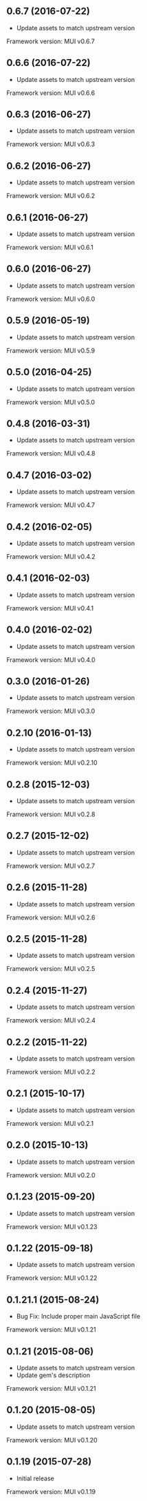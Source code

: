 ## 0.6.7 (2016-07-22)

- Update assets to match upstream version

Framework version: MUI v0.6.7

## 0.6.6 (2016-07-22)

- Update assets to match upstream version

Framework version: MUI v0.6.6

## 0.6.3 (2016-06-27)

- Update assets to match upstream version

Framework version: MUI v0.6.3

## 0.6.2 (2016-06-27)

- Update assets to match upstream version

Framework version: MUI v0.6.2

## 0.6.1 (2016-06-27)

- Update assets to match upstream version

Framework version: MUI v0.6.1

## 0.6.0 (2016-06-27)

- Update assets to match upstream version

Framework version: MUI v0.6.0

## 0.5.9 (2016-05-19)

- Update assets to match upstream version

Framework version: MUI v0.5.9

## 0.5.0 (2016-04-25)

- Update assets to match upstream version

Framework version: MUI v0.5.0

## 0.4.8 (2016-03-31)

- Update assets to match upstream version

Framework version: MUI v0.4.8

## 0.4.7 (2016-03-02)

- Update assets to match upstream version

Framework version: MUI v0.4.7

## 0.4.2 (2016-02-05)

- Update assets to match upstream version

Framework version: MUI v0.4.2

## 0.4.1 (2016-02-03)

- Update assets to match upstream version

Framework version: MUI v0.4.1

## 0.4.0 (2016-02-02)

- Update assets to match upstream version

Framework version: MUI v0.4.0

## 0.3.0 (2016-01-26)

- Update assets to match upstream version

Framework version: MUI v0.3.0

## 0.2.10 (2016-01-13)

- Update assets to match upstream version

Framework version: MUI v0.2.10

## 0.2.8 (2015-12-03)

- Update assets to match upstream version

Framework version: MUI v0.2.8

## 0.2.7 (2015-12-02)

- Update assets to match upstream version

Framework version: MUI v0.2.7

## 0.2.6 (2015-11-28)

- Update assets to match upstream version

Framework version: MUI v0.2.6

## 0.2.5 (2015-11-28)

- Update assets to match upstream version

Framework version: MUI v0.2.5

## 0.2.4 (2015-11-27)

- Update assets to match upstream version

Framework version: MUI v0.2.4

## 0.2.2 (2015-11-22)

- Update assets to match upstream version

Framework version: MUI v0.2.2

## 0.2.1 (2015-10-17)

- Update assets to match upstream version

Framework version: MUI v0.2.1

## 0.2.0 (2015-10-13)

- Update assets to match upstream version

Framework version: MUI v0.2.0

## 0.1.23 (2015-09-20)

- Update assets to match upstream version

Framework version: MUI v0.1.23

## 0.1.22 (2015-09-18)

- Update assets to match upstream version

Framework version: MUI v0.1.22

## 0.1.21.1 (2015-08-24)

- Bug Fix: Include proper main JavaScript file

Framework version: MUI v0.1.21

## 0.1.21 (2015-08-06)

- Update assets to match upstream version
- Update gem's description

Framework version: MUI v0.1.21

## 0.1.20 (2015-08-05)

- Update assets to match upstream version

Framework version: MUI v0.1.20

## 0.1.19 (2015-07-28)

- Initial release

Framework version: MUI v0.1.19